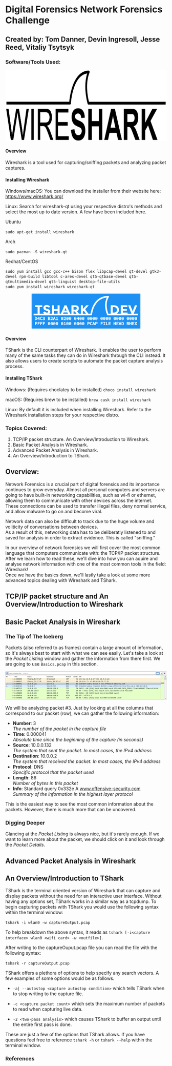 # Digital Forensics Network Forensics Challenge
## Created by: Tom Danner, Devin Ingresoll, Jesse Reed, Vitaliy Tsytsyk

### Software/Tools Used:
<p align="center">
  <img src="https://github.com/tsytsykvitaliy/digital-forensics-network-forensics-challenge/blob/main/Wireshark_Logo.png" width="800" height="221" />
</p>

#### Overview

Wireshark is a tool used for capturing/sniffing packets and analyzing packet captures.

#### Installing Wireshark
Windows/macOS: You can download the installer from their website here: https://www.wireshark.org/

Linux: Search for wireshark-qt using your respective distro's methods and select the most up to date version. A few have been included here.

Ubuntu

`sudo apt-get install wireshark`

Arch

`sudo pacman -S wireshark-qt`

Redhat/CentOS
```
sudo yum install gcc gcc-c++ bison flex libpcap-devel qt-devel gtk3-devel rpm-build libtool c-ares-devel qt5-qtbase-devel qt5-qtmultimedia-devel qt5-linguist desktop-file-utils
sudo yum install wireshark wireshark-qt
```

<p align="center">
  <img src="https://github.com/tsytsykvitaliy/digital-forensics-network-forensics-challenge/blob/main/tshark_logo.png">
</p>

#### Overview

TShark is the CLI counterpart of Wireshark. It enables the user to perform many of the same tasks they can do in Wireshark through the CLI instead. It also allows users to create scripts to automate the packet capture analysis process.

#### Installing TShark
Windows: (Requires choclatey to be installed) `choco install wireshark`

macOS: (Requires brew to be installed) `brew cask install wireshark`

Linux: By default it is included when installing Wireshark. Refer to the Wireshark installation steps for your respective distro.

### Topics Covered:
1. TCP/IP packet structure. An Overview/Introduction to Wireshark.
2. Basic Packet Analysis in Wireshark.
3. Advanced Packet Analysis in Wireshark.
4. An Overview/Introduction to TShark.

## Overview:
Network Forensics is a crucial part of digital forensics and its importance continues to grow everyday.
Almost all personal computers and servers are going to have built-in networking capabilities, such as wi-fi or ethernet, allowing them to communicate with other devices across the internet.
These connections can be used to transfer illegal files, deny normal service, and allow malware to go on and become viral.                                                                                                                                                           

Network data can also be difficult to track due to the huge volume and voliticity of conversations between devices.                                                                                                                                                                      
As a result of this, networking data has to be deliberatly listened to and saved for analysis in order to extract evidence. This is called "sniffing."                                                                                                                                                                

In our overview of network forensics we will first cover the most common language that computers communicate with: the TCP/IP packet structure.                                                                                                                              
After we learn how to read these, we'll dive into how you can aquire and analyse network information with one of the most common tools in the field: Wireshark!                                                                                                                  
Once we have the basics down, we'll lastly take a look at some more advanced topics dealing with Wireshark and TShark.



## TCP/IP packet structure and An Overview/Introduction to Wireshark




## Basic Packet Analysis in Wireshark

### The Tip of The Iceberg

Packets (also referred to as frames) contain a large amount of information, so it's always best to start with what we can see easily. Let's take a look at the _Packet Listing_ window and gather the information from there first. We are going to use `Basics.pcap` in this section.

![](DNS_listing.png)

We will be analyzing packet #3.
Just by looking at all the columns that correspond to our packet (row), we can gather the following information:

- **Number**: 3  
_The number of the packet in the capture file_
- **Time**: 0.000041  
_Absolute time since the beginning of the capture (in seconds)_
- **Source**: 10.0.0.132  
_The system that sent the packet. In most cases, the IPv4 address_
- **Destination**: 10.0.0.2  
_The system that received the packet. In most cases, the IPv4 address_
- **Protocol**: DNS  
_Specific protocol that the packet used_
- **Length**: 86  
_Number of bytes in this packet_
- **Info**: Standard query 0x332e A www.offensive-security.com  
_Summary of the information in the highest layer protocol_

This is the easiest way to see the most common information about the packets. However, there is much more that can be uncovered.

### Digging Deeper

Glancing at the _Packet Listing_ is always nice, but it's rarely enough. If we want to learn more about the packet, we should click on it and look through the _Packet Details_.

## Advanced Packet Analysis in Wireshark



## An Overview/Introduction to TShark
TShark is the terminal oriented version of Wireshark that can capture and display packets without the need for an interactive user interface. Without having any options set, TShark works in a similar way as a tcpdump. To begin capturing packets with TShark you would use the following syntax within the terminal window: 

`tshark -i wlan0 -w captureOutput.pcap`

To help breakdown the above syntax, it reads as `tshark [-i<capture interface> wlan0 <wifi card> -w <outfile>]`.

After writing to the captureOuput.pcap file you can read the file with the following syntax:

`tshark -r captureOutput.pcap`

TShark offers a plethora of options to help specify any search vectors. A few examples of some options would be as follows.

- `-a| --autostop <capture autostop condition>` which tells TShark when to stop writing to the capture file. 

- `-c <capture packet count>` which sets the maximum number of packets to read when capturing live data. 

- `-2 <two-pass analysis>` which causes TShark to buffer an output until the entire first pass is done. 

These are just a few of the options that TShark allows. If you have questions feel free to reference `tshark -h` or `tshark --help` within the terminal window.



### References
